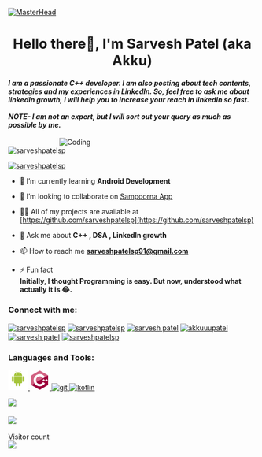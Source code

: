 [![MasterHead](https://1.bp.blogspot.com/-7A4WynwLsMw/XbBpCXG8fHI/AAAAAAAAMt4/uOa1bpLskYgrwGbllhSu2SDj_Mig8SXJQCLcBGAsYHQ/s1600/2000_600px.gif)](https://sarveshpatelsp.io)
<h1 align="center">Hello there👋, I'm Sarvesh Patel (aka Akku)</h1>
<h4 align="left"> <I> I am a passionate C++ developer. I am also posting about tech contents, strategies and my experiences in LinkedIn. So, feel free to ask me about linkedIn growth, I will help you to increase your reach in linkedIn so fast.<br><br> NOTE- I am not an expert, but I will sort out your query as much as possible by me.</I></h4>
<img align="right" alt="Coding" width="400" src="https://media0.giphy.com/media/Vnk8f29XU6GSZK8uGJ/giphy.gif">

<p align="left"> <img src="https://komarev.com/ghpvc/?username=sarveshpatelsp&label=Profile%20views&color=0e75b6&style=flat" alt="sarveshpatelsp" /> </p>

<p align="left"> <a href="https://twitter.com/sarveshpatelsp" target="blank"><img src="https://img.shields.io/twitter/follow/sarveshpatelsp?logo=twitter&style=for-the-badge" alt="sarveshpatelsp" /></a> </p>

- 🌱 I’m currently learning **Android Development**

- 👯 I’m looking to collaborate on [Sampoorna App](https://github.com/OpenLake/Sampoorna)

- 👨‍💻 All of my projects are available at [https://github.com/sarveshpatelsp](https://github.com/sarveshpatelsp)

- 💬 Ask me about **C++ , DSA , LinkedIn growth**

- 📫 How to reach me **sarveshpatelsp91@gmail.com**

- ⚡ Fun fact <br> **Initially, I thought Programming is easy. But now, understood what actually it is 😂.**

<h3 align="left">Connect with me:</h3>
<p align="left">
<a href="https://twitter.com/sarveshpatelsp" target="blank"><img align="center" src="https://raw.githubusercontent.com/rahuldkjain/github-profile-readme-generator/master/src/images/icons/Social/twitter.svg" alt="sarveshpatelsp" height="30" width="40" /></a>
<a href="https://linkedin.com/in/sarveshpatelsp" target="blank"><img align="center" src="https://raw.githubusercontent.com/rahuldkjain/github-profile-readme-generator/master/src/images/icons/Social/linked-in-alt.svg" alt="sarveshpatelsp" height="30" width="40" /></a>
<a href="https://fb.com/sarvesh patel" target="blank"><img align="center" src="https://raw.githubusercontent.com/rahuldkjain/github-profile-readme-generator/master/src/images/icons/Social/facebook.svg" alt="sarvesh patel" height="30" width="40" /></a>
<a href="https://instagram.com/akkuuupatel" target="blank"><img align="center" src="https://raw.githubusercontent.com/rahuldkjain/github-profile-readme-generator/master/src/images/icons/Social/instagram.svg" alt="akkuuupatel" height="30" width="40" /></a>
<a href="https://www.youtube.com/c/sarvesh patel" target="blank"><img align="center" src="https://raw.githubusercontent.com/rahuldkjain/github-profile-readme-generator/master/src/images/icons/Social/youtube.svg" alt="sarvesh patel" height="30" width="40" /></a>
<a href="https://www.leetcode.com/sarveshpatelsp" target="blank"><img align="center" src="https://raw.githubusercontent.com/rahuldkjain/github-profile-readme-generator/master/src/images/icons/Social/leet-code.svg" alt="sarveshpatelsp" height="30" width="40" /></a>
</p>

<h3 align="left">Languages and Tools:</h3>
<p align="left"> <a href="https://developer.android.com" target="_blank" rel="noreferrer"> <img src="https://raw.githubusercontent.com/devicons/devicon/master/icons/android/android-original-wordmark.svg" alt="android" width="40" height="40"/> </a> <a href="https://www.w3schools.com/cpp/" target="_blank" rel="noreferrer"> <img src="https://raw.githubusercontent.com/devicons/devicon/master/icons/cplusplus/cplusplus-original.svg" alt="cplusplus" width="40" height="40"/> </a> <a href="https://git-scm.com/" target="_blank" rel="noreferrer"> <img src="https://www.vectorlogo.zone/logos/git-scm/git-scm-icon.svg" alt="git" width="40" height="40"/> </a> <a href="https://kotlinlang.org" target="_blank" rel="noreferrer"> <img src="https://www.vectorlogo.zone/logos/kotlinlang/kotlinlang-icon.svg" alt="kotlin" width="40" height="40"/> </a> </p>

<!-- <p><img align="left" src="https://github-readme-stats.vercel.app/api/top-langs?username=sarveshpatelsp&show_icons=true&locale=en&layout=compact" alt="sarveshpatelsp" /></p> -->

<!-- <p>&nbsp;</p> -->

<p align="left">

  <img height="150" src="https://github-readme-stats.vercel.app/api?username=sarveshpatelsp&theme=react&show_icons=true&hide=stars&count_private=true" />
  <br><br>
  <img height="172" src ="http://github-readme-streak-stats.herokuapp.com?user=sarveshpatelsp&theme=react" />
</p>

<p align="centre"> 
  Visitor count<br>
  <img src="https://profile-counter.glitch.me/sarveshpatelsp/count.svg" />
</p>
